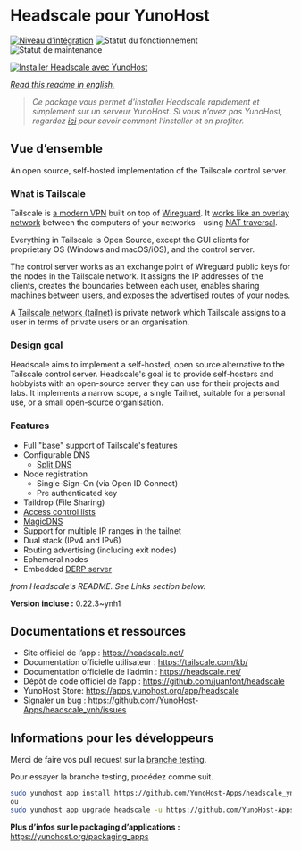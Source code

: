 <!--
N.B.: This README was automatically generated by https://github.com/YunoHost/apps/tree/master/tools/README-generator
It shall NOT be edited by hand.
-->

# Headscale pour YunoHost

[![Niveau d’intégration](https://dash.yunohost.org/integration/headscale.svg)](https://dash.yunohost.org/appci/app/headscale) ![Statut du fonctionnement](https://ci-apps.yunohost.org/ci/badges/headscale.status.svg) ![Statut de maintenance](https://ci-apps.yunohost.org/ci/badges/headscale.maintain.svg)

[![Installer Headscale avec YunoHost](https://install-app.yunohost.org/install-with-yunohost.svg)](https://install-app.yunohost.org/?app=headscale)

*[Read this readme in english.](./README.md)*

> *Ce package vous permet d’installer Headscale rapidement et simplement sur un serveur YunoHost.
Si vous n’avez pas YunoHost, regardez [ici](https://yunohost.org/#/install) pour savoir comment l’installer et en profiter.*

## Vue d’ensemble

An open source, self-hosted implementation of the Tailscale control server.

### What is Tailscale

Tailscale is [a modern VPN](https://tailscale.com/) built on top of
[Wireguard](https://www.wireguard.com/).
It [works like an overlay network](https://tailscale.com/blog/how-tailscale-works/)
between the computers of your networks - using
[NAT traversal](https://tailscale.com/blog/how-nat-traversal-works/).

Everything in Tailscale is Open Source, except the GUI clients for proprietary OS
(Windows and macOS/iOS), and the control server.

The control server works as an exchange point of Wireguard public keys for the
nodes in the Tailscale network. It assigns the IP addresses of the clients,
creates the boundaries between each user, enables sharing machines between users,
and exposes the advertised routes of your nodes.

A [Tailscale network (tailnet)](https://tailscale.com/kb/1136/tailnet/) is private
network which Tailscale assigns to a user in terms of private users or an
organisation.

### Design goal

Headscale aims to implement a self-hosted, open source alternative to the Tailscale
control server.
Headscale's goal is to provide self-hosters and hobbyists with an open-source
server they can use for their projects and labs.
It implements a narrow scope, a single Tailnet, suitable for a personal use, or a small
open-source organisation.

### Features


- Full "base" support of Tailscale's features
- Configurable DNS
  - [Split DNS](https://tailscale.com/kb/1054/dns/#using-dns-settings-in-the-admin-console)
- Node registration
  - Single-Sign-On (via Open ID Connect)
  - Pre authenticated key
- Taildrop (File Sharing)
- [Access control lists](https://tailscale.com/kb/1018/acls/)
- [MagicDNS](https://tailscale.com/kb/1081/magicdns)
- Support for multiple IP ranges in the tailnet
- Dual stack (IPv4 and IPv6)
- Routing advertising (including exit nodes)
- Ephemeral nodes
- Embedded [DERP server](https://tailscale.com/blog/how-tailscale-works/#encrypted-tcp-relays-derp)

*from Headscale's README. See Links section below.*


**Version incluse :** 0.22.3~ynh1
## Documentations et ressources

* Site officiel de l’app : <https://headscale.net/>
* Documentation officielle utilisateur : <https://tailscale.com/kb/>
* Documentation officielle de l’admin : <https://headscale.net/>
* Dépôt de code officiel de l’app : <https://github.com/juanfont/headscale>
* YunoHost Store: <https://apps.yunohost.org/app/headscale>
* Signaler un bug : <https://github.com/YunoHost-Apps/headscale_ynh/issues>

## Informations pour les développeurs

Merci de faire vos pull request sur la [branche testing](https://github.com/YunoHost-Apps/headscale_ynh/tree/testing).

Pour essayer la branche testing, procédez comme suit.

``` bash
sudo yunohost app install https://github.com/YunoHost-Apps/headscale_ynh/tree/testing --debug
ou
sudo yunohost app upgrade headscale -u https://github.com/YunoHost-Apps/headscale_ynh/tree/testing --debug
```

**Plus d’infos sur le packaging d’applications :** <https://yunohost.org/packaging_apps>